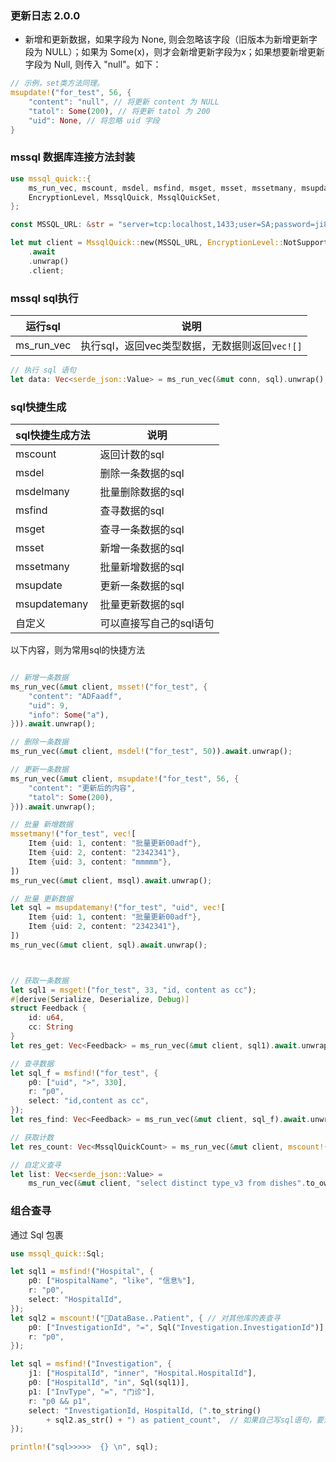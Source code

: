 
### 更新日志 2.0.0
- 新增和更新数据，如果字段为 None, 则会忽略该字段（旧版本为新增更新字段为 NULL）；如果为 Some(x)，则才会新增更新字段为x；如果想要新增更新字段为 Null, 则传入 "null"。如下：
```rust
// 示例，set类方法同理。
msupdate!("for_test", 56, {
    "content": "null", // 将更新 content 为 NULL
    "tatol": Some(200), // 将更新 tatol 为 200
    "uid": None, // 将忽略 uid 字段
}
```

### mssql 数据库连接方法封装

```rust
use mssql_quick::{
    ms_run_vec, mscount, msdel, msfind, msget, msset, mssetmany, msupdate, msupdatemany,
    EncryptionLevel, MssqlQuick, MssqlQuickSet,
};

const MSSQL_URL: &str = "server=tcp:localhost,1433;user=SA;password=ji83laa;database=dev_db;IntegratedSecurity=true;TrustServerCertificate=true";

let mut client = MssqlQuick::new(MSSQL_URL, EncryptionLevel::NotSupported)
    .await
    .unwrap()
    .client;
```

### mssql sql执行

| 运行sql    | 说明                                           |
| ---------- | ---------------------------------------------- |
| ms_run_vec | 执行sql，返回vec类型数据，无数据则返回`vec![]` |

```rust
// 执行 sql 语句
let data: Vec<serde_json::Value> = ms_run_vec(&mut conn, sql).unwrap();
```

### sql快捷生成

| sql快捷生成方法 | 说明                    |
| --------------- | ----------------------- |
| mscount         | 返回计数的sql           |
| msdel           | 删除一条数据的sql       |
| msdelmany       | 批量删除数据的sql       |
| msfind          | 查寻数据的sql           |
| msget           | 查寻一条数据的sql       |
| msset           | 新增一条数据的sql       |
| mssetmany       | 批量新增数据的sql       |
| msupdate        | 更新一条数据的sql       |
| msupdatemany    | 批量更新数据的sql       |
| 自定义          | 可以直接写自己的sql语句 |

以下内容，则为常用sql的快捷方法

```rust

// 新增一条数据
ms_run_vec(&mut client, msset!("for_test", {
    "content": "ADFaadf",
    "uid": 9,
    "info": Some("a"),
})).await.unwrap();

// 删除一条数据
ms_run_vec(&mut client, msdel!("for_test", 50)).await.unwrap();

// 更新一条数据
ms_run_vec(&mut client, msupdate!("for_test", 56, {
    "content": "更新后的内容",
    "tatol": Some(200),
})).await.unwrap();

// 批量 新增数据
mssetmany!("for_test", vec![
    Item {uid: 1, content: "批量更新00adf"},
    Item {uid: 2, content: "2342341"},
    Item {uid: 3, content: "mmmmm"},
])
ms_run_vec(&mut client, msql).await.unwrap();

// 批量 更新数据
let sql = msupdatemany!("for_test", "uid", vec![
    Item {uid: 1, content: "批量更新00adf"},
    Item {uid: 2, content: "2342341"},
])
ms_run_vec(&mut client, sql).await.unwrap();



// 获取一条数据
let sql1 = msget!("for_test", 33, "id, content as cc");
#[derive(Serialize, Deserialize, Debug)]
struct Feedback {
    id: u64,
    cc: String
}
let res_get: Vec<Feedback> = ms_run_vec(&mut client, sql1).await.unwrap();

// 查寻数据
let sql_f = msfind!("for_test", {
    p0: ["uid", ">", 330],
    r: "p0",
    select: "id,content as cc",
});
let res_find: Vec<Feedback> = ms_run_vec(&mut client, sql_f).await.unwrap();

// 获取计数
let res_count: Vec<MssqlQuickCount> = ms_run_vec(&mut client, mscount!("for_test", {})).await.unwrap();

// 自定义查寻
let list: Vec<serde_json::Value> =
    ms_run_vec(&mut client, "select distinct type_v3 from dishes".to_owned()).await.unwrap();

```

### 组合查寻
通过 Sql 包裹
```rust
use mssql_quick::Sql;

let sql1 = msfind!("Hospital", {
    p0: ["HospitalName", "like", "信息%"],
    r: "p0",
    select: "HospitalId",
});
let sql2 = mscount!("DataBase..Patient", { // 对其他库的表查寻
    p0: ["InvestigationId", "=", Sql("Investigation.InvestigationId")],
    r: "p0",
});

let sql = msfind!("Investigation", {
    j1: ["HospitalId", "inner", "Hospital.HospitalId"],
    p0: ["HospitalId", "in", Sql(sql1)],
    p1: ["InvType", "=", "门诊"],
    r: "p0 && p1",
    select: "InvestigationId, HospitalId, (".to_string()
        + sql2.as_str() + ") as patient_count",  // 如果自己写sql语句，要注意sql注入
});

println!("sql>>>>>  {} \n", sql);
```
